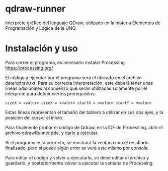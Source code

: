# **qdraw-runner**
Intérprete gráfico del lenguaje QDraw, utilizado en la materia Elementos de Programación y Lógica de la UNQ.

# **Instalación y uso**
Para correr el programa, es necesario instalar Processing. https://processing.org/

El código a ejecutar por el programa será el ubicado en el archivo data/qdraw.txt.
Para su correcta interpretación, este deberá tener unas lineas adicionales al comienzo que serán utilizadas solamente por el intérprete para definir ciertos prerequisitos:

`
    sizeX = <valor>
    sizeX = <valor>
    startX = <valor>
    startY = <valor>
`

Estas lineas representan el tamaño del tablero a utilizar en sus dos ejes, y la posición del cursor al inicio.

Para finalmente probar el código de Qdraw, en la IDE de Processing, abrir el archivo qdrawRunner.pde, y darle a ejecutar. 

Si el programa está correcto, se mostrará la ventana con el resultado finalizado, pero si posee algún error se verá este mismo por consola.

Para editar el código y volver a ejecutarlo, se debe editar el archivo y guardarlo, y posteriormente volver a ejecutar la ventana de Processing.